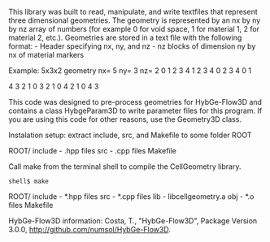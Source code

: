 This library was built to read, manipulate, and write textfiles that represent three dimensional geometries.
The geometry is represented by an nx by ny by nz array of numbers (for example 0 for void space, 1 for material 1, 2 for material 2, etc.).
Geometries are stored in a text file with the following format:
	- Header specifying nx, ny, and nz
	- nz blocks of dimension ny by nx of material markers

Example: 5x3x2 geometry
nx= 5
ny= 3
nz= 2
0 1 2 3 4
1 2 3 4 0
2 3 4 0 1

4 3 2 1 0
3 2 1 0 4
2 1 0 4 3

This code was designed to pre-process geometries for HybGe-Flow3D and contains a class HybgeParam3D to write parameter files for this program.
If you are using this code for other reasons, use the Geometry3D class.


Instalation setup: extract include, src, and Makefile to some folder ROOT

ROOT/
	include
		- .hpp files
	src
		- .cpp files
	Makefile

Call make from the terminal shell to compile the CellGeometry library.

	shell$ make

ROOT/
	include
		- *.hpp files
	src
		- *.cpp files
	lib
		- libcellgeometry.a
	obj
		- *.o files
	Makefile



HybGe-Flow3D information:
Costa, T., "HybGe-Flow3D", Package Version 3.0.0,
http://github.com/numsol/HybGe-Flow3D.
